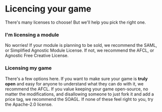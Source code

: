 # Licencing your game
There's many licenses to choose! But we'll help you pick the right one.
### I'm licensing a module
No worries! If your module is planning to be sold, we recommend the SAML, or Simplified Agnostic Module License. If not, we recommend the AFCL, or Agnostic Free Creative License.
### Licensing my game
There's a few options here. If you want to make sure your game is **truly open** and easy for anyone to understand what they can do with it, we recommend the AFCL. If you value keeping your game open-source, no matter the modifications, and disallowing someone to just fork it and add a price tag, we recommend the SOAGL.
If none of these feel right to you, try the Apache-2.0 license.
